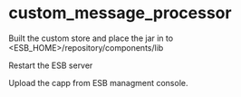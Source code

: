 # custom_message_processor

Built the custom store and place the jar in to <ESB_HOME>/repository/components/lib

Restart the ESB server

Upload the capp from ESB managment console.
